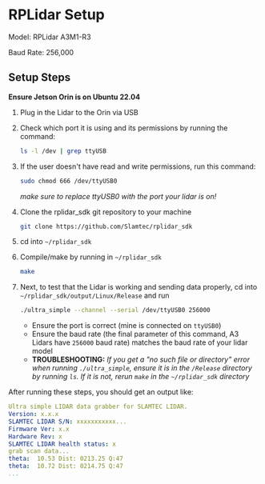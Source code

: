 # RPLidar Setup

Model: RPLidar A3M1-R3

Baud Rate: 256,000

## Setup Steps

**Ensure Jetson Orin is on Ubuntu 22.04**

1. Plug in the Lidar to the Orin via USB
   
3. Check which port it is using and its permissions by running the command:
    ```bash
    ls -l /dev | grep ttyUSB
    ```
    
4. If the user doesn't have read and write permissions, run this command:
    ```bash
    sudo chmod 666 /dev/ttyUSB0
    ```
    *make sure to replace ttyUSB0 with the port your lidar is on!*
   
5. Clone the rplidar_sdk git repository to your machine
   ```bash
   git clone https://github.com/Slamtec/rplidar_sdk
   ```
   
6. cd into `~/rplidar_sdk`
   
7. Compile/make by running in `~/rplidar_sdk`
   ```bash
   make
   ```
   
8. Next, to test that the Lidar is working and sending data properly, cd into `~/rplidar_sdk/output/Linux/Release` and run
   ```bash
   ./ultra_simple --channel --serial /dev/ttyUSB0 256000
   ```
   * Ensure the port is correct (mine is connected on `ttyUSB0`)
   * Ensure the baud rate (the final parameter of this command, A3 Lidars have `256000` baud rate) matches the baud rate of your lidar model
   * **TROUBLESHOOTING:** *If you get a "no such file or directory" error when running `./ultra_simple`, ensure it is in the `/Release` directory by running `ls`. If it is not, rerun `make` in the `~/rplidar_sdk` directory*

After running these steps, you should get an output like:
```yaml
Ultra simple LIDAR data grabber for SLAMTEC LIDAR.
Version: x.x.x
SLAMTEC LIDAR S/N: xxxxxxxxxxx...
Firmware Ver: x.x
Hardware Rev: x
SLAMTEC LIDAR health status: x
grab scan data...
theta:  10.53 Dist: 0213.25 Q:47
theta:  10.72 Dist: 0214.75 Q:47
...
```
   
   
